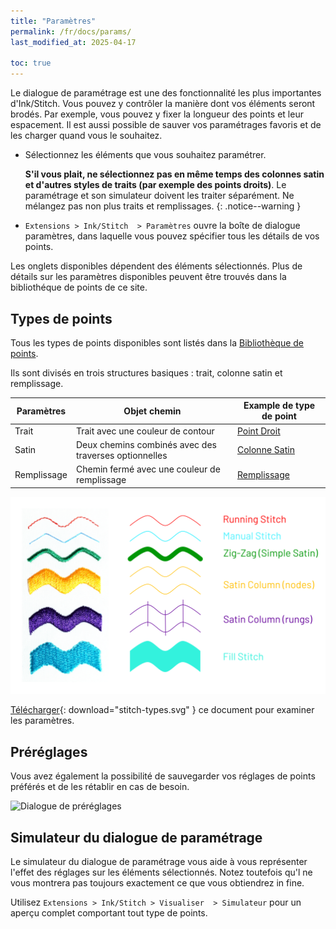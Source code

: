 ```yaml
---
title: "Paramètres"
permalink: /fr/docs/params/
last_modified_at: 2025-04-17

toc: true
---
```

Le dialogue de paramétrage est une des fonctionnalité les plus importantes d'Ink/Stitch. Vous pouvez y contrôler la manière dont vos éléments seront brodés. Par exemple, vous pouvez y fixer la longueur des points et leur espacement. Il est aussi possible de sauver vos paramétrages favoris et de les charger quand vous le souhaitez.

* Sélectionnez les éléments que vous souhaitez paramétrer. 

  **S'il vous plait, ne sélectionnez pas en même temps des colonnes satin et d'autres styles de traits (par exemple des points droits)**. Le paramétrage et son simulateur doivent les traiter séparément. Ne  mélangez pas non  plus traits et remplissages.
  {: .notice--warning }
* `Extensions > Ink/Stitch  > Paramètres` ouvre la boîte de dialogue paramètres, dans laquelle vous pouvez spécifier tous les détails de vos points.

Les onglets disponibles  dépendent des éléments sélectionnés. Plus de détails sur les paramètres disponibles peuvent être trouvés dans la bibliothéque de  points de ce site.

## Types de points

Tous les types de points disponibles sont listés dans la [Bibliothèque de points](/fr/docs/stitch-library/). 

Ils sont divisés en trois structures basiques : trait, colonne satin et remplissage.


Paramètres  | Objet chemin                                           | Example de type de point
------------|--------------------------------------------------------|--------------------------------------------------
Trait       | Trait avec une couleur de contour                      | [Point Droit](/fr/docs/stitches/running-stitch/)
Satin       | Deux  chemins combinés avec des traverses optionnelles | [Colonne Satin](/fr/docs/stitches/satin-column)
Remplissage | Chemin fermé avec une couleur de remplissage           | [Remplissage](/fr/docs/stitches/fill-stitch/)

![Types de point](/assets/images/docs/stitch-types.svg)

[Télécharger](/assets/images/docs/stitch-types.svg){: download="stitch-types.svg" } ce document pour examiner les paramètres.

## Préréglages

Vous avez également la possibilité de sauvegarder vos réglages de points préférés et de les rétablir en cas de besoin.

![Dialogue de préréglages](/assets/images/docs/fr/params-presets.jpg)

## Simulateur du dialogue de paramétrage

Le simulateur du dialogue de paramétrage vous aide à vous représenter l'effet des réglages sur les éléments sélectionnés. Notez toutefois qu'l ne vous montrera pas toujours exactement ce que vous obtiendrez in fine.

Utilisez `Extensions > Ink/Stitch > Visualiser  > Simulateur` pour un aperçu complet comportant tout type de points.
